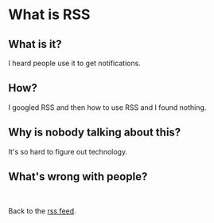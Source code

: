 # What is RSS

## What is it?

I heard people use it to get notifications.

## How?

I googled RSS and then how to use RSS and I found nothing.

## Why is nobody talking about this?

It's so hard to figure out technology.

## What's wrong with people?

<br>

Back to the [rss feed](/wikiblogarden).
